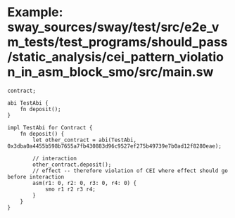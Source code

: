 # Example: sway_sources/sway/test/src/e2e_vm_tests/test_programs/should_pass/static_analysis/cei_pattern_violation_in_asm_block_smo/src/main.sw

```sway
contract;

abi TestAbi {
    fn deposit();
}

impl TestAbi for Contract {
    fn deposit() {
        let other_contract = abi(TestAbi, 0x3dba0a4455b598b7655a7fb430883d96c9527ef275b49739e7b0ad12f8280eae);

        // interaction
        other_contract.deposit();
        // effect -- therefore violation of CEI where effect should go before interaction
        asm(r1: 0, r2: 0, r3: 0, r4: 0) {
            smo r1 r2 r3 r4;
        }
    }
}

```
